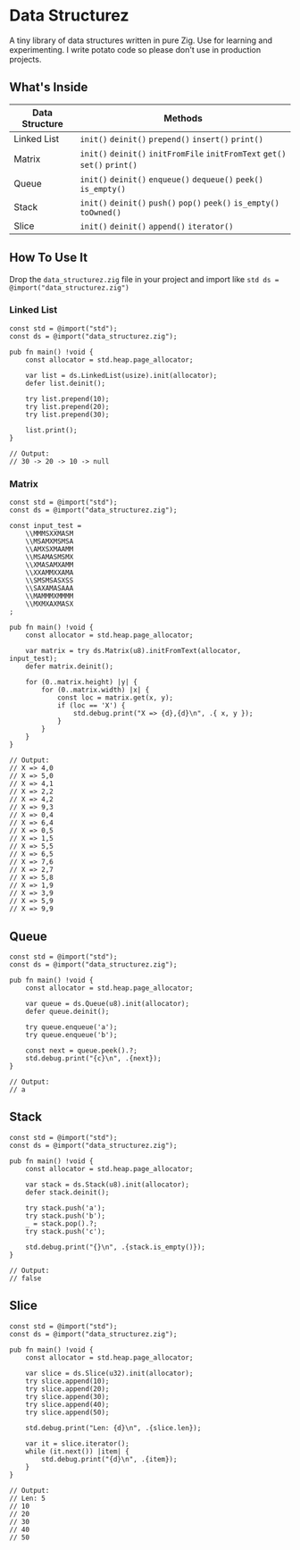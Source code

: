 # Data Structurez

A tiny library of data structures written in pure Zig. Use for learning and experimenting. I write potato code so please don't use in production projects.

## What's Inside

| Data Structure | Methods                                                                     |
| -------------- | --------------------------------------------------------------------------- |
| Linked List    | `init()` `deinit()` `prepend()` `insert()` `print()`                        |
| Matrix         | `init()` `deinit()` `initFromFile` `initFromText` `get()` `set()` `print()` |
| Queue          | `init()` `deinit()` `enqueue()` `dequeue()` `peek()` `is_empty()`           |
| Stack          | `init()` `deinit()` `push()` `pop()` `peek()` `is_empty()` `toOwned()`      |
| Slice          | `init()` `deinit()` `append()` `iterator()`                                 |

## How To Use It

Drop the `data_structurez.zig` file in your project and import like `std ds = @import("data_structurez.zig")`

### Linked List

```zig
const std = @import("std");
const ds = @import("data_structurez.zig");

pub fn main() !void {
    const allocator = std.heap.page_allocator;

    var list = ds.LinkedList(usize).init(allocator);
    defer list.deinit();

    try list.prepend(10);
    try list.prepend(20);
    try list.prepend(30);

    list.print();
}

// Output:
// 30 -> 20 -> 10 -> null
```

### Matrix

```zig
const std = @import("std");
const ds = @import("data_structurez.zig");

const input_test =
    \\MMMSXXMASM
    \\MSAMXMSMSA
    \\AMXSXMAAMM
    \\MSAMASMSMX
    \\XMASAMXAMM
    \\XXAMMXXAMA
    \\SMSMSASXSS
    \\SAXAMASAAA
    \\MAMMMXMMMM
    \\MXMXAXMASX
;

pub fn main() !void {
    const allocator = std.heap.page_allocator;

    var matrix = try ds.Matrix(u8).initFromText(allocator, input_test);
    defer matrix.deinit();

    for (0..matrix.height) |y| {
        for (0..matrix.width) |x| {
            const loc = matrix.get(x, y);
            if (loc == 'X') {
                std.debug.print("X => {d},{d}\n", .{ x, y });
            }
        }
    }
}

// Output:
// X => 4,0
// X => 5,0
// X => 4,1
// X => 2,2
// X => 4,2
// X => 9,3
// X => 0,4
// X => 6,4
// X => 0,5
// X => 1,5
// X => 5,5
// X => 6,5
// X => 7,6
// X => 2,7
// X => 5,8
// X => 1,9
// X => 3,9
// X => 5,9
// X => 9,9
```

## Queue

```zig
const std = @import("std");
const ds = @import("data_structurez.zig");

pub fn main() !void {
    const allocator = std.heap.page_allocator;

    var queue = ds.Queue(u8).init(allocator);
    defer queue.deinit();

    try queue.enqueue('a');
    try queue.enqueue('b');

    const next = queue.peek().?;
    std.debug.print("{c}\n", .{next});
}

// Output:
// a
```

## Stack

```zig
const std = @import("std");
const ds = @import("data_structurez.zig");

pub fn main() !void {
    const allocator = std.heap.page_allocator;

    var stack = ds.Stack(u8).init(allocator);
    defer stack.deinit();

    try stack.push('a');
    try stack.push('b');
    _ = stack.pop().?;
    try stack.push('c');

    std.debug.print("{}\n", .{stack.is_empty()});
}

// Output:
// false
```

## Slice

```zig
const std = @import("std");
const ds = @import("data_structurez.zig");

pub fn main() !void {
    const allocator = std.heap.page_allocator;

    var slice = ds.Slice(u32).init(allocator);
    try slice.append(10);
    try slice.append(20);
    try slice.append(30);
    try slice.append(40);
    try slice.append(50);

    std.debug.print("Len: {d}\n", .{slice.len});

    var it = slice.iterator();
    while (it.next()) |item| {
        std.debug.print("{d}\n", .{item});
    }
}

// Output:
// Len: 5
// 10
// 20
// 30
// 40
// 50
```
